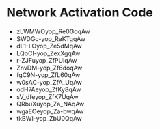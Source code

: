 # Network Activation Code
* zLWMWOyop_Re0GoqAw
* SWDGc-yop_ReKTgqAw
* dL1-LOyop_Ze5dMqAw
* LQoCI-yop_ZexXgqAw
* r-ZJFuyop_ZfPUIqAw
* ZnvDM-yop_Zf6doqAw
* fgC9N-yop_ZfL60qAw
* w0sAC-yop_ZfA_UqAw
* odH7Aeyop_ZfKy8qAw
* sV_dfeyop_ZfK7UqAw
* QRbuXuyop_Za_NAqAw
* wgaEOeyop_Za-bwqAw
* tkBWI-yop_ZbU0QqAw
